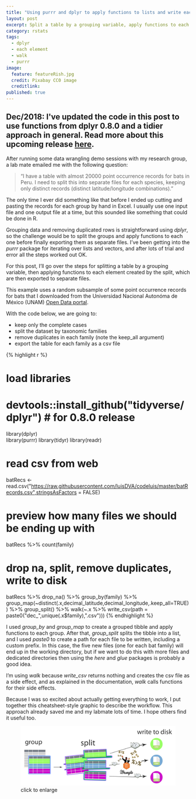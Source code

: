 ```yaml
---
title: "Using purrr and dplyr to apply functions to lists and write each element to disk"
layout: post
excerpt: Split a table by a grouping variable, apply functions to each element, and export to separate files. 
category: rstats
tags:
  - dplyr
  - each element
  - walk
  - purrr
image:
  feature: featureRish.jpg
  credit: Pixabay CC0 image
  creditlink:
published: true
---
```

## Dec/2018: I've updated the code in this post to use functions from dplyr 0.8.0 and a tidier approach in general. Read more about this upcoming release [here](https://www.tidyverse.org/articles/2018/12/dplyr-0-8-0-release-candidate/). 

After running some data wrangling demo sessions with my research group, a lab mate emailed me with the following question:

> “I have a table with almost 20000 point occurrence records for bats in Peru. I need to split this into separate files for each species, keeping only distinct records (distinct latitude/longitude combinations).”

The only time I ever did something like that before I ended up cutting and pasting the records for each group by hand in Excel. I usually use one input file and one output file at a time, but this sounded like something that could be done in R.

Grouping data and removing duplicated rows is straightforward using _dplyr_, so the challenge would be to split the groups and apply functions to each one before finally exporting them as separate files. I’ve been getting into the _purrr_ package for iterating over lists and vectors, and after lots of trial and error all the steps worked out OK.

For this post, I’ll go over the steps for splitting a table by a grouping variable, then applying functions to each element created by the split, which are then exported to separate files. 

This example uses a random subsample of some point occurrence records for bats that I downloaded from the Universidad Nacional Autonóma de México (UNAM) [Open Data portal](https://datosabiertos.unam.mx/).

With the code below, we are going to:

- keep only the complete cases
- split the dataset by taxonomic families
- remove duplicates in each family (note the keep_all argument)
- export the table for each family as a csv file

{% highlight r %}
# load libraries
# devtools::install_github("tidyverse/dplyr") # for 0.8.0 release
library(dplyr)  
library(purrr)
library(tidyr)
library(readr)

# read csv from web
batRecs <- read.csv("https://raw.githubusercontent.com/luisDVA/codeluis/master/batRecords.csv",stringsAsFactors = FALSE)

# preview how many files we should be ending up with
batRecs %>% count(family)


# drop na, split, remove duplicates, write to disk
batRecs %>%  drop_na() %>% 
  group_by(family) %>% group_map(~distinct(.x,decimal_latitude,decimal_longitude,.keep_all=TRUE)) %>% 
  group_split() %>% 
  walk(~.x %>%  write_csv(path = paste0("dec_",unique(.x$family),".csv")))
{% endhighlight %}

I used _group\_by_ and _group\_map_ to create a grouped tibble and apply functions to each group. After that, _group\_split_ splits the tibble into a list, and I used _paste0_ to create a path for each file to be written, including a custom prefix. In this case, the five new files (one for each bat family) will end up in the working directory, but if we want to do this with more files and dedicated directories then using the _here_ and _glue_ packages is probably a good idea. 

I’m using _walk_ because _write\_csv_ returns nothing and creates the csv file as a side effect, and as explained in the documentation, _walk_ calls functions for their side effects.   

Because I was so excited about actually getting everything to work, I put together this cheatsheet-style graphic to describe the workflow. This approach already saved me and my labmate lots of time. I hope others find it useful too. 

<figure>
    <a href="/images/purrrPost.png"><img src="/images/purrrPost.png"></a>
        <figcaption>click to enlarge</figcaption>
</figure>

